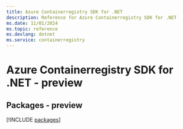 ```yaml
---
title: Azure Containerregistry SDK for .NET
description: Reference for Azure Containerregistry SDK for .NET
ms.date: 11/01/2024
ms.topic: reference
ms.devlang: dotnet
ms.service: containerregistry
---
```

# Azure Containerregistry SDK for .NET - preview
## Packages - preview
[!INCLUDE [packages](containerregistry-index.md)]